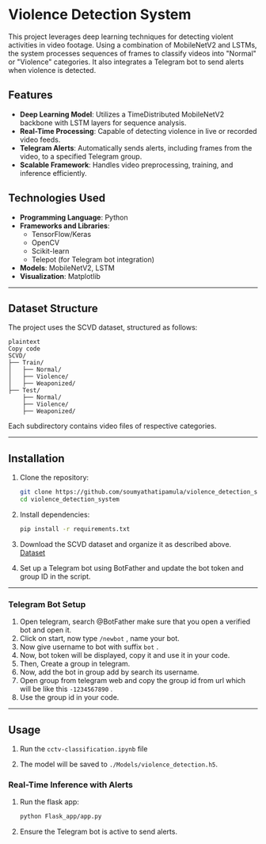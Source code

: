 # **Violence Detection System**

This project leverages deep learning techniques for detecting violent activities in video footage. Using a combination of MobileNetV2 and LSTMs, the system processes sequences of frames to classify videos into "Normal" or "Violence" categories. It also integrates a Telegram bot to send alerts when violence is detected.

## **Features**

- **Deep Learning Model**: Utilizes a TimeDistributed MobileNetV2 backbone with LSTM layers for sequence analysis.
- **Real-Time Processing**: Capable of detecting violence in live or recorded video feeds.
- **Telegram Alerts**: Automatically sends alerts, including frames from the video, to a specified Telegram group.
- **Scalable Framework**: Handles video preprocessing, training, and inference efficiently.

## **Technologies Used**

- **Programming Language**: Python
- **Frameworks and Libraries**:
    - TensorFlow/Keras
    - OpenCV
    - Scikit-learn
    - Telepot (for Telegram bot integration)
- **Models**: MobileNetV2, LSTM
- **Visualization**: Matplotlib

---

## **Dataset Structure**

The project uses the SCVD dataset, structured as follows:

```
plaintext
Copy code
SCVD/
├── Train/
│   ├── Normal/
│   ├── Violence/
│   ├── Weaponized/
├── Test/
    ├── Normal/
    ├── Violence/
    ├── Weaponized/

```

Each subdirectory contains video files of respective categories.

---

## **Installation**

1. Clone the repository:
    
    ```bash
    git clone https://github.com/soumyathatipamula/violence_detection_system.git
    cd violence_detection_system
    
    ```
    
2. Install dependencies:
    
    ```bash
    pip install -r requirements.txt
    
    ```
    
3. Download the SCVD dataset and organize it as described above. [Dataset](https://www.kaggle.com/datasets/toluwaniaremu/smartcity-cctv-violence-detection-dataset-scvd)
4. Set up a Telegram bot using BotFather and update the bot token and group ID in the script.

---
### Telegram Bot Setup

1. Open telegram, search @BotFather make sure that you open a verified bot and open it. 
2. Click on start, now type `/newbot` , name your bot.
3. Now give username to bot with suffix `bot` .
4. Now, bot token will be displayed, copy it and use it in your code. 
5. Then, Create a group in telegram. 
6. Now, add the bot in group add by search its username. 
7. Open group from telegram web and copy the group id from url which will be like this `-1234567890` . 
8. Use the group id in your code.
---

## **Usage**
1. Run the `cctv-classification.ipynb` file
    
2. The model will be saved to `./Models/violence_detection.h5`.

### **Real-Time Inference with Alerts**

1. Run the flask app:
    
    ```bash
    python Flask_app/app.py
    
    ```
    
2. Ensure the Telegram bot is active to send alerts.
